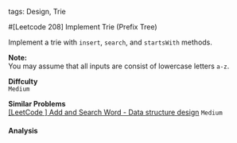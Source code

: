 tags: Design, Trie

#[Leetcode 208] Implement Trie (Prefix Tree)

Implement a trie with `insert`, `search`, and `startsWith` methods.

**Note:**  
You may assume that all inputs are consist of lowercase letters `a-z`.

**Diffculty**  
`Medium`

**Similar Problems**  
[[LeetCode ] Add and Search Word - Data structure design]() `Medium`


#### Analysis
